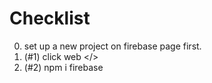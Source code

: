 # Checklist
0. set up a new project on firebase page first.
1. (#1) click web </>
2. (#2) npm i firebase